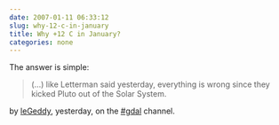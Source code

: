 ```yaml
---
date: 2007-01-11 06:33:12
slug: why-12-c-in-january
title: Why +12 C in January?
categories: none
---
```



The answer is simple:



> (...) like Letterman said yesterday, everything is wrong since they kicked Pluto out of the Solar System.



by [leGeddy](http://openev.sourceforge.net/mariotools/), yesterday, on the [#gdal](irc://irc.freenode.net/#gdal) channel.


